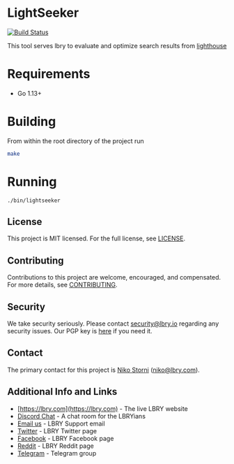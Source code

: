 # LightSeeker
[![Build Status](https://travis-ci.com/lbryio/lightseeker.go.svg?branch=master)](https://travis-ci.com/lbryio/lightseeker.go)

This tool serves lbry to evaluate and optimize search results from [lighthouse](https://github.com/lbryio/lighthouse)


# Requirements
- Go 1.13+

# Building
From within the root directory of the project run
```bash
make
```

# Running
```
./bin/lightseeker
```

## License

This project is MIT licensed. For the full license, see [LICENSE](LICENSE).

## Contributing

Contributions to this project are welcome, encouraged, and compensated. For more details, see [CONTRIBUTING](https://lbry.tech/contribute).

## Security

We take security seriously. Please contact [security@lbry.io](mailto:security@lbry.io) regarding any security issues. Our PGP key is [here](https://keybase.io/lbry/key.asc) if you need it.

## Contact

The primary contact for this project is [Niko Storni](https://github.com/nikooo777) (niko@lbry.com).

## Additional Info and Links

- [https://lbry.com](https://lbry.com) - The live LBRY website
- [Discord Chat](https://chat.lbry.com) - A chat room for the LBRYians
- [Email us](mailto:hello@lbry.com) - LBRY Support email
- [Twitter](https://twitter.com/@lbryio) - LBRY Twitter page
- [Facebook](https://www.facebook.com/lbryio/) - LBRY Facebook page
- [Reddit](https://reddit.com/r/lbry) - LBRY Reddit page
- [Telegram](https://t.me/lbryofficial) - Telegram group
